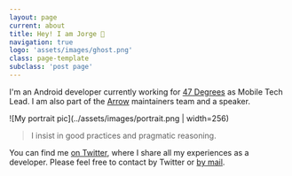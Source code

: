 ```yaml
---
layout: page
current: about
title: Hey! I am Jorge 👋
navigation: true
logo: 'assets/images/ghost.png'
class: page-template
subclass: 'post page'
---
```


I'm an Android developer currently working for [47 Degrees](https://www.47deg.com) as Mobile Tech Lead. I am also part of the [Arrow](https://arrow-kt.io) maintainers team and a speaker.

![My portrait pic](../assets/images/portrait.png | width=256)

> I insist in good practices and pragmatic reasoning.

You can find me [on Twitter](https://www.twitter.com/JorgeCastilloPR), where I share all my experiences as a developer.
Please feel free to contact by Twitter or [by mail](mailto:jorge.castillo.prz@gmail.com).
